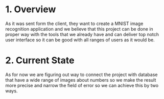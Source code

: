 # 1. Overview
As it was sent form the client, they want to create a MNIST image recognition application and we believe that this project can be done in proper way with the tools that we already have and can deliver top notch user interface so it can be good with all ranges of users as it would be.

# 2. Current State  

As for now we are figuring out way to connect the project with database that have a wide range of images about numbers so we make the result more precise and narrow the field of error so we can achieve this by two ways.